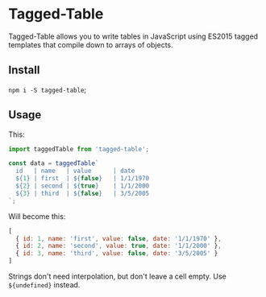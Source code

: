 # Tagged-Table

Tagged-Table allows you to write tables in JavaScript using ES2015 tagged templates that compile down to arrays of objects.

## Install

`npm i -S tagged-table`;

## Usage

This:

```javascript
import taggedTable from 'tagged-table';

const data = taggedTable`
  id   | name   | value      | date
  ${1} | first  | ${false}   | 1/1/1970
  ${2} | second | ${true}    | 1/1/2000
  ${3} | third  | ${false}   | 3/5/2005
`;
```

Will become this:

```javascript
[
  { id: 1, name: 'first', value: false, date: '1/1/1970' },
  { id: 2, name: 'second', value: true, date: '1/1/2000' },
  { id: 3, name: 'third', value: false, date: '3/5/2005' }
]
```

Strings don't need interpolation, but don't leave a cell empty. Use `${undefined}` instead.

